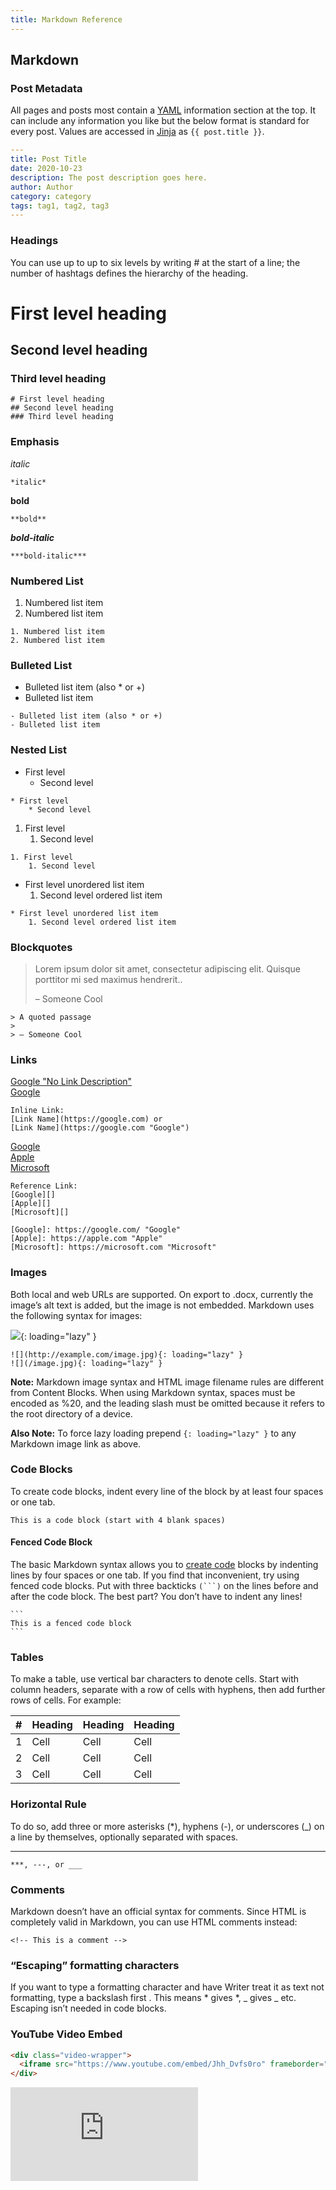 ```yaml
---
title: Markdown Reference
---
```


## Markdown

### Post Metadata

All pages and posts most contain a [YAML](https://yaml.org/) information section at the top. It can include any information you like but the below format is standard for every post. Values are accessed in [Jinja](https://jinja.palletsprojects.com/) as `{{ post.title }}`.

```yaml
---
title: Post Title
date: 2020-10-23
description: The post description goes here.
author: Author
category: category
tags: tag1, tag2, tag3
---
```

### Headings

You can use up to up to six levels by writing # at the start of a line; the number of hashtags defines the hierarchy of the heading.

# First level heading
## Second level heading
### Third level heading

```
# First level heading
## Second level heading
### Third level heading
```

### Emphasis

*italic*

    *italic*
    
**bold**

    **bold**
    
***bold-italic***

    ***bold-italic***

### Numbered List

1. Numbered list item
2. Numbered list item

```
1. Numbered list item
2. Numbered list item
```

### Bulleted List

- Bulleted list item (also * or +)
- Bulleted list item

```
- Bulleted list item (also * or +)
- Bulleted list item
```
    
### Nested List

* First level
    * Second level

```
* First level
    * Second level
```

1. First level
    1. Second level

```
1. First level
    1. Second level
```

* First level unordered list item
    1. Second level ordered list item

```
* First level unordered list item
    1. Second level ordered list item
```

        
### Blockquotes

> Lorem ipsum dolor sit amet, consectetur adipiscing elit. Quisque porttitor mi sed maximus hendrerit..
>
> – Someone Cool

    > A quoted passage
    >
    > – Someone Cool

### Links

[Google "No Link Description"](https://google.com)  
[Google](https://google.com "Google")

    Inline Link:
    [Link Name](https://google.com) or
    [Link Name](https://google.com "Google")

[Google][]  
[Apple][]  
[Microsoft][]  

[Google]: https://google.com/ "Google"
[Apple]: https://apple.com "Apple"
[Microsoft]: https://microsoft.com "Microsoft"

```
Reference Link:
[Google][]  
[Apple][]  
[Microsoft][]  

[Google]: https://google.com/ "Google"
[Apple]: https://apple.com "Apple"
[Microsoft]: https://microsoft.com "Microsoft"
```

### Images

Both local and web URLs are supported. On export to .docx, currently the image’s alt text is added, but the image is not embedded. Markdown uses the following syntax for images:

![](https://www.google.com/images/branding/googlelogo/1x/googlelogo_color_272x92dp.png){: loading="lazy" }

    ![](http://example.com/image.jpg){: loading="lazy" }
    ![](/image.jpg){: loading="lazy" }

**Note:** Markdown image syntax and HTML image filename rules are different from Content Blocks. When using Markdown syntax, spaces must be encoded as %20, and the leading slash must be omitted because it refers to the root directory of a device.

**Also Note:** To force lazy loading prepend `{: loading="lazy" }` to any Markdown image link as above.

### Code Blocks

To create code blocks, indent every line of the block by at least four spaces or one tab.

    This is a code block (start with 4 blank spaces)

#### Fenced Code Block 

The basic Markdown syntax allows you to [create code](https://www.markdownguide.org/basic-syntax#code-blocks) blocks by indenting lines by four spaces or one tab. If you find that inconvenient, try using fenced code blocks. Put with three backticks `(```)` on the lines before and after the code block. The best part? You don’t have to indent any lines!

    ```
    This is a fenced code block
    ```

### Tables

To make a table, use vertical bar characters to denote cells. Start with column headers, separate with a row of cells with hyphens, then add further rows of cells. For example:

| # | Heading | Heading | Heading | 
|---|---------|---------|---------|
| 1 | Cell    | Cell    | Cell    |
| 2 | Cell    | Cell    | Cell    |
| 3 | Cell    | Cell    | Cell    |

### Horizontal Rule

To do so, add three or more asterisks (*), hyphens (-), or underscores (_) on a line by themselves, optionally separated with spaces.

***

    ***, ---, or ___
    
### Comments

Markdown doesn’t have an official syntax for comments. Since HTML is completely valid in Markdown, you can use HTML comments instead:

    <!-- This is a comment -->
    
<!-- This is a comment -->

### “Escaping” formatting characters

If you want to type a formatting character and have Writer treat it as text not formatting, type a backslash first \. This means \* gives *, \_ gives _ etc. Escaping isn’t needed in code blocks.

### YouTube Video Embed

```html
<div class="video-wrapper">
  <iframe src="https://www.youtube.com/embed/Jhh_Dvfs0ro" frameborder="0" allowfullscreen></iframe>
</div>
```

<div class="video-wrapper">
  <iframe src="https://www.youtube.com/embed/Jhh_Dvfs0ro" frameborder="0" allowfullscreen></iframe>
</div>